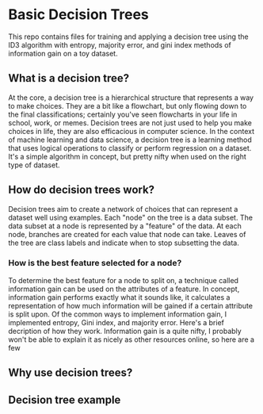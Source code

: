 # Basic Decision Trees
This repo contains files for training and applying a decision tree using the ID3 algorithm with entropy, majority error, and gini index methods of information gain on a toy dataset.

## What is a decision tree?
At the core, a decision tree is a hierarchical structure that represents a way to make choices. They are a bit like a flowchart, but only flowing down to the final classifications; certainly you've seen flowcharts in your life in school, work, or memes. Decision trees are not just used to help you make choices in life, they are also efficacious in computer science. In the context of machine learning and data science, a decision tree is a learning method that uses logical operations to classify or perform regression on a dataset. It's a simple algorithm in concept, but pretty nifty when used on the right type of dataset.

## How do decision trees work?
Decision trees aim to create a network of choices that can represent a dataset well using examples. Each "node" on the tree is a data subset. The data subset at a node is represented by a "feature" of the data. At each node, branches are created for each value that node can take. Leaves of the tree are class labels and indicate when to stop subsetting the data.

### How is the best feature selected for a node?
To determine the best feature for a node to split on, a technique called information gain can be used on the attributes of a feature. In concept, information gain performs exactly what it sounds like, it calculates a representation of how much information will be gained if a certain attribute is split upon. Of the common ways to implement information gain, I implemented entropy, Gini index, and majority error. Here's a brief decription of how they work. Information gain is a quite nifty, I probably won't be able to explain it as nicely as other resources online, so here are a few 

## Why use decision trees?

## Decision tree example 
